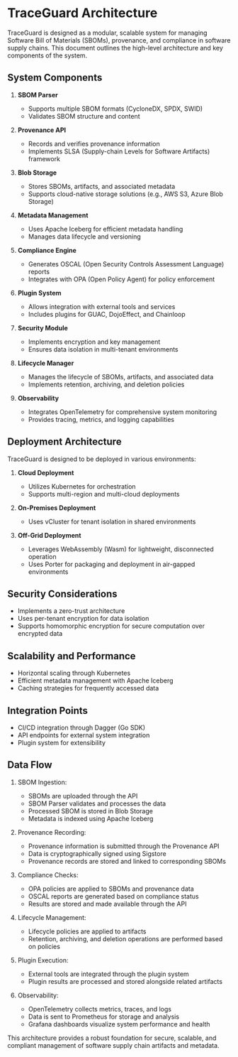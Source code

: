 # TraceGuard Architecture

TraceGuard is designed as a modular, scalable system for managing Software Bill of Materials (SBOMs), provenance, and compliance in software supply chains. This document outlines the high-level architecture and key components of the system.

## System Components

1. **SBOM Parser**
   - Supports multiple SBOM formats (CycloneDX, SPDX, SWID)
   - Validates SBOM structure and content

2. **Provenance API**
   - Records and verifies provenance information
   - Implements SLSA (Supply-chain Levels for Software Artifacts) framework

3. **Blob Storage**
   - Stores SBOMs, artifacts, and associated metadata
   - Supports cloud-native storage solutions (e.g., AWS S3, Azure Blob Storage)

4. **Metadata Management**
   - Uses Apache Iceberg for efficient metadata handling
   - Manages data lifecycle and versioning

5. **Compliance Engine**
   - Generates OSCAL (Open Security Controls Assessment Language) reports
   - Integrates with OPA (Open Policy Agent) for policy enforcement

6. **Plugin System**
   - Allows integration with external tools and services
   - Includes plugins for GUAC, DojoEffect, and Chainloop

7. **Security Module**
   - Implements encryption and key management
   - Ensures data isolation in multi-tenant environments

8. **Lifecycle Manager**
   - Manages the lifecycle of SBOMs, artifacts, and associated data
   - Implements retention, archiving, and deletion policies

9. **Observability**
   - Integrates OpenTelemetry for comprehensive system monitoring
   - Provides tracing, metrics, and logging capabilities

## Deployment Architecture

TraceGuard is designed to be deployed in various environments:

1. **Cloud Deployment**
   - Utilizes Kubernetes for orchestration
   - Supports multi-region and multi-cloud deployments

2. **On-Premises Deployment**
   - Uses vCluster for tenant isolation in shared environments

3. **Off-Grid Deployment**
   - Leverages WebAssembly (Wasm) for lightweight, disconnected operation
   - Uses Porter for packaging and deployment in air-gapped environments

## Security Considerations

- Implements a zero-trust architecture
- Uses per-tenant encryption for data isolation
- Supports homomorphic encryption for secure computation over encrypted data

## Scalability and Performance

- Horizontal scaling through Kubernetes
- Efficient metadata management with Apache Iceberg
- Caching strategies for frequently accessed data

## Integration Points

- CI/CD integration through Dagger (Go SDK)
- API endpoints for external system integration
- Plugin system for extensibility

## Data Flow

1. SBOM Ingestion:
   - SBOMs are uploaded through the API
   - SBOM Parser validates and processes the data
   - Processed SBOM is stored in Blob Storage
   - Metadata is indexed using Apache Iceberg

2. Provenance Recording:
   - Provenance information is submitted through the Provenance API
   - Data is cryptographically signed using Sigstore
   - Provenance records are stored and linked to corresponding SBOMs

3. Compliance Checks:
   - OPA policies are applied to SBOMs and provenance data
   - OSCAL reports are generated based on compliance status
   - Results are stored and made available through the API

4. Lifecycle Management:
   - Lifecycle policies are applied to artifacts
   - Retention, archiving, and deletion operations are performed based on policies

5. Plugin Execution:
   - External tools are integrated through the plugin system
   - Plugin results are processed and stored alongside related artifacts

6. Observability:
   - OpenTelemetry collects metrics, traces, and logs
   - Data is sent to Prometheus for storage and analysis
   - Grafana dashboards visualize system performance and health

This architecture provides a robust foundation for secure, scalable, and compliant management of software supply chain artifacts and metadata.
